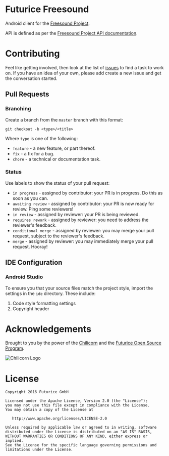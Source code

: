
# Futurice Freesound

Android client for the [Freesound Project](http://freesound.org/).

API is defined as per the [Freesound Project API documentation](http://freesound.org/docs/api/).

# Contributing

Feel like getting involved, then look at the list of [issues](https://github.com/futurice/freesound-android/issues) to find a task to work on. If you have an idea of 
 your own, please add create a new issue and get the conversation started.

## Pull Requests

### Branching

Create a branch from the `master` branch with this format:

    git checkout -b <type>/<title>

Where `type` is one of the following:

* `feature` - a new feature, or part thereof.
* `fix` - a fix for a bug.
* `chore` - a technical or documentation task.

### Status

Use labels to show the status of your pull request:

* `in progress` - assigned by contributor: your PR is in progress. Do this as soon as you can.
* `awaiting review` - assigned by contributor: your PR is now ready for review. Ping some reviewers!
* `in review` - assigned by reviewer: your PR is being reviewed.
* `requires rework` - assigned by reviewer: you need to address the reviewer's feedback.
* `conditional merge` -  assigned by reviewer: you may merge your pull request, subject to the reviewer's feedback.
* `merge` -  assigned by reviewer: you may immediately merge your pull request. Hooray!

## IDE Configuration

### Android Studio
To ensure you that your source files match the project style, import the settings in the `ide` directory. These include:

1. Code style formatting settings
2. Copyright header

# Acknowledgements

Brought to you by the power of the [Chilicorn](http://spiceprogram.org/chilicorn-history/) and the [Futurice Open Source Program](http://spiceprogram.org/).

![Chilicorn Logo](https://raw.githubusercontent.com/futurice/spiceprogram/gh-pages/assets/img/logo/chilicorn_no_text-256.png)

License
=======

    Copyright 2016 Futurice GmbH

    Licensed under the Apache License, Version 2.0 (the "License");
    you may not use this file except in compliance with the License.
    You may obtain a copy of the License at

       http://www.apache.org/licenses/LICENSE-2.0

    Unless required by applicable law or agreed to in writing, software
    distributed under the License is distributed on an "AS IS" BASIS,
    WITHOUT WARRANTIES OR CONDITIONS OF ANY KIND, either express or implied.
    See the License for the specific language governing permissions and
    limitations under the License.
